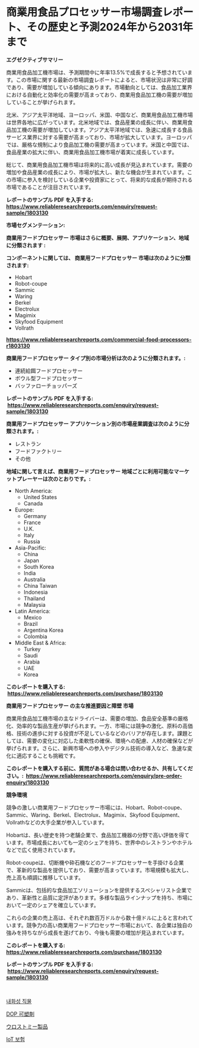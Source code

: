 <p><h1>商業用食品プロセッサー市場調査レポート、その歴史と予測2024年から2031年まで</h1></p><p><strong>エグゼクティブサマリー</strong></p>
<p><p>商業用食品加工機市場は、予測期間中に年率13.5%で成長すると予想されています。この市場に関する最新の市場調査レポートによると、市場状況は非常に好調であり、需要が増加している傾向にあります。市場動向としては、食品加工業界における自動化と効率化の需要が高まっており、商業用食品加工機の需要が増加していることが挙げられます。</p><p>北米、アジア太平洋地域、ヨーロッパ、米国、中国など、商業用食品加工機市場は世界各地に広がっています。北米地域では、食品産業の成長に伴い、商業用食品加工機の需要が増加しています。アジア太平洋地域では、急速に成長する食品サービス業界に対する需要が高まっており、市場が拡大しています。ヨーロッパでは、厳格な規制により食品加工機の需要が高まっています。米国と中国では、食品産業の拡大に伴い、商業用食品加工機市場が着実に成長しています。</p><p>総じて、商業用食品加工機市場は将来的に高い成長が見込まれています。需要の増加や食品産業の成長により、市場が拡大し、新たな機会が生まれています。この市場に参入を検討している企業や投資家にとって、将来的な成長が期待される市場であることが注目されています。</p></p>
<p><strong>レポートのサンプル PDF を入手する: <a href="https://www.reliableresearchreports.com/enquiry/request-sample/1803130">https://www.reliableresearchreports.com/enquiry/request-sample/1803130</a></strong></p>
<p><strong>市場セグメンテーション:</strong></p>
<p><strong> 商業用フードプロセッサー 市場はさらに概要、展開、アプリケーション、地域に分類されます :</strong></p>
<p><strong>コンポーネントに関しては、 商業用フードプロセッサー 市場は次のように分類されます: &nbsp;</strong></p>
<p><ul><li>Hobart</li><li>Robot-coupe</li><li>Sammic</li><li>Waring</li><li>Berkel</li><li>Electrolux</li><li>Magimix</li><li>Skyfood Equipment</li><li>Vollrath</li></ul></p>
<p><strong><a href="https://www.reliableresearchreports.com/commercial-food-processors-r1803130">https://www.reliableresearchreports.com/commercial-food-processors-r1803130</a></strong></p>
<p><strong> 商業用フードプロセッサー タイプ別の市場分析は次のように分類されます。:</strong></p>
<p><ul><li>連続給餌フードプロセッサー</li><li>ボウル型フードプロセッサー</li><li>バッファローチョッパーズ</li></ul></p>
<p><strong>レポートのサンプル PDF を入手する: &nbsp;<a href="https://www.reliableresearchreports.com/enquiry/request-sample/1803130">https://www.reliableresearchreports.com/enquiry/request-sample/1803130</a></strong></p>
<p><strong> 商業用フードプロセッサー アプリケーション別の市場産業調査は次のように分類されます。:</strong></p>
<p><ul><li>レストラン</li><li>フードファクトリー</li><li>その他</li></ul></p>
<p><strong>地域に関して言えば、商業用フードプロセッサー 地域ごとに利用可能なマーケットプレーヤーは次のとおりです。:</strong></p>
<p><ul>
    <li>
        North America:
        <ul>
            <li>United States</li>
            <li>Canada</li>
        </ul>
    </li>
    <li>
        Europe:
        <ul>
            <li>Germany</li>
            <li>France</li>
            <li>U.K.</li>
            <li>Italy</li>
            <li>Russia</li>
        </ul>
    </li>
    <li>
        Asia-Pacific:
        <ul>
            <li>China</li>
            <li>Japan</li>
            <li>South Korea</li>
            <li>India</li>
            <li>Australia</li>
            <li>China Taiwan</li>
            <li>Indonesia</li>
            <li>Thailand</li>
            <li>Malaysia</li>
        </ul>
    </li>
    <li>
        Latin America:
        <ul>
            <li>Mexico</li>
            <li>Brazil</li>
            <li>Argentina Korea</li>
            <li>Colombia</li>
        </ul>
    </li>
    <li>
        Middle East & Africa:
        <ul>
            <li>Turkey</li>
            <li>Saudi</li>
            <li>Arabia</li>
            <li>UAE</li>
            <li>Korea</li>
        </ul>
    </li>
    </ul></p>
<p><strong>このレポートを購入する: &nbsp;<a href="https://www.reliableresearchreports.com/purchase/1803130">https://www.reliableresearchreports.com/purchase/1803130</a></strong></p>
<p><strong>商業用フードプロセッサー の主な推進要因と障壁 市場</strong></p>
<p><p>商業用食品加工機市場の主なドライバーは、需要の増加、食品安全基準の厳格化、効率的な製品生産が挙げられます。一方、市場には競争の激化、原料の高価格、技術の進歩に対する投資が不足しているなどのバリアが存在します。課題としては、需要の変化に対応した柔軟性の確保、環境への配慮、人材の確保などが挙げられます。さらに、新興市場への参入やデジタル技術の導入など、急速な変化に適応することも挑戦です。</p></p>
<p><strong>このレポートを購入する前に、質問がある場合は問い合わせるか、共有してください。:&nbsp; <a href="https://www.reliableresearchreports.com/enquiry/pre-order-enquiry/1803130">https://www.reliableresearchreports.com/enquiry/pre-order-enquiry/1803130</a></strong></p>
<p><strong>競争環境</strong></p>
<p><p>競争の激しい商業用フードプロセッサー市場には、Hobart、Robot-coupe、Sammic、Waring、Berkel、Electrolux、Magimix、Skyfood Equipment、Vollrathなどの大手企業が参入しています。 </p><p>Hobartは、長い歴史を持つ老舗企業で、食品加工機器の分野で高い評価を得ています。市場成長においても一定のシェアを持ち、世界中のレストランやホテルなどで広く使用されています。 </p><p>Robot-coupeは、切断機や砕石機などのフードプロセッサーを手掛ける企業で、革新的な製品を提供しており、需要が高まっています。市場規模も拡大し、売上高も順調に推移しています。 </p><p>Sammicは、包括的な食品加工ソリューションを提供するスペシャリスト企業であり、革新性と品質に定評があります。多様な製品ラインナップを持ち、市場において一定のシェアを確立しています。 </p><p>これらの企業の売上高は、それぞれ数百万ドルから数十億ドルに上ると言われています。競争力の高い商業用フードプロセッサー市場において、各企業は独自の強みを持ちながら成長を遂げており、今後も需要の増加が見込まれています。</p></p>
<p><strong>このレポートを購入する: &nbsp; <a href="https://www.reliableresearchreports.com/purchase/1803130">https://www.reliableresearchreports.com/purchase/1803130</a></strong></p>
<p><strong>レポートのサンプル PDF を入手する: &nbsp;<a href="https://www.reliableresearchreports.com/enquiry/request-sample/1803130">https://www.reliableresearchreports.com/enquiry/request-sample/1803130</a></strong><strong></strong></p>
<p>&nbsp;</p>
<p><p><a href="https://medium.com/@jeralderzog65756e/%ED%99%94%EC%9E%AC-%EB%B0%A9%EC%A7%80-%EC%9B%90%EB%8B%A8-%EC%8B%9C%EC%9E%A5-%EB%B6%84%EC%84%9D-%EB%B0%8F-2024%EB%85%84%EB%B6%80%ED%84%B0-2031%EB%85%84%EA%B9%8C%EC%A7%80%EC%9D%98-%ED%81%AC%EA%B8%B0-%EC%98%88%EC%B8%A1-f7bb5af033da">내화성 직물</a></p><p><a href="https://medium.com/@abdielkilback/dop%E3%83%97%E3%83%A9%E3%82%B9%E3%83%81%E3%82%B7%E3%82%B6%E3%83%BC%E5%B8%82%E5%A0%B4%E3%83%AC%E3%83%9D%E3%83%BC%E3%83%88%E3%81%AF-%E3%81%93%E3%81%AE%E5%B8%82%E5%A0%B4%E3%81%AE%E6%9C%80%E6%96%B0%E3%81%AE%E3%83%88%E3%83%AC%E3%83%B3%E3%83%89%E3%81%A8%E6%88%90%E9%95%B7%E6%A9%9F%E4%BC%9A%E3%82%92%E6%98%8E%E3%82%89%E3%81%8B%E3%81%AB%E3%81%97%E3%81%A6%E3%81%84%E3%81%BE%E3%81%99-950a0e6d439b">DOP 可塑剤</a></p><p><a href="https://medium.com/@rodhoppe07/%E3%82%A6%E3%83%AD%E3%82%B9%E3%83%88%E3%83%9F%E8%A3%BD%E5%93%81%E5%B8%82%E5%A0%B4%E3%83%AC%E3%83%9D%E3%83%BC%E3%83%88%E3%81%AF-%E3%81%93%E3%81%AE%E5%B8%82%E5%A0%B4%E3%81%AE%E6%9C%80%E6%96%B0%E3%81%AE%E3%83%88%E3%83%AC%E3%83%B3%E3%83%89%E3%81%A8%E6%88%90%E9%95%B7%E6%A9%9F%E4%BC%9A%E3%82%92%E6%98%8E%E3%82%89%E3%81%8B%E3%81%AB%E3%81%97%E3%81%A6%E3%81%84%E3%81%BE%E3%81%99-9da1c6f0878b">ウロストミー製品</a></p><p><a href="https://medium.com/@daveblock56/iot-%EB%B3%B4%ED%97%98-%EC%8B%9C%EC%9E%A5-%EB%8F%99%ED%96%A5-%EB%B0%8F-%EC%8B%9C%EC%9E%A5-%EB%B6%84%EC%84%9D%EC%9D%80-2024%EB%85%84%EB%B6%80%ED%84%B0-2031%EB%85%84%EA%B9%8C%EC%A7%80-%EC%98%88%EC%B8%A1%EB%90%A9%EB%8B%88%EB%8B%A4-6a07b1f72e99">IoT 보험</a></p></p>